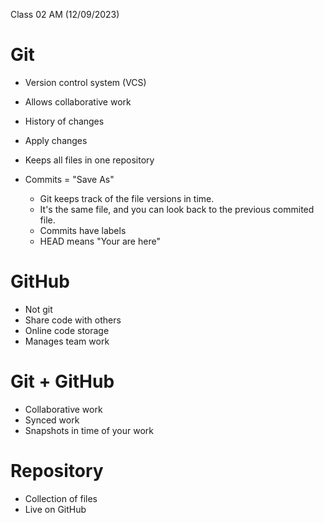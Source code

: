 Class 02 AM (12/09/2023)

# Git
- Version control system (VCS)
- Allows collaborative work
- History of changes
- Apply changes
- Keeps all files in one repository

- Commits = "Save As"
  - Git keeps track of the file versions in time.
  - It's the same file, and you can look back to the previous commited file.
  - Commits have labels
  - HEAD means "Your are here"

# GitHub
- Not git
- Share code with others
- Online code storage
- Manages team work

# Git + GitHub
- Collaborative work
- Synced work
- Snapshots in time of your work

# Repository
- Collection of files
- Live on GitHub
  
